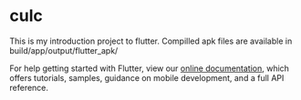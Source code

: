 # culc

This is my introduction project to flutter.
Compilled apk files are available in build/app/output/flutter_apk/

For help getting started with Flutter, view our
[online documentation](https://flutter.dev/docs), which offers tutorials,
samples, guidance on mobile development, and a full API reference.
